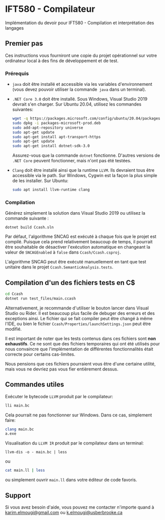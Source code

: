 # IFT580 - Compilateur

Implémentation du devoir pour IFT580 - Compilation et interprétation des langages

## Premier pas

Ces instructions vous fourniront une copie du projet opérationnel sur votre ordinateur local à des fins de développement et de test.

### Prérequis

* `java` doit être installé et accessible via les variables d'environnement (vous devez pouvoir utiliser la commande` java` dans un terminal).

* `.NET Core 3.0` doit être installé. Sous Windows, Visual Studio 2019 devrait s'en charger. Sur Ubuntu 20.04, utilisez les commandes suivantes:
  ```bash
  wget -q https://packages.microsoft.com/config/ubuntu/20.04/packages-microsoft-prod.deb -O packages-microsoft-prod.deb
  sudo dpkg -i packages-microsoft-prod.deb
  sudo add-apt-repository universe
  sudo apt-get update
  sudo apt-get install apt-transport-https
  sudo apt-get update
  sudo apt-get install dotnet-sdk-3.0
  ```

  Assurez-vous que la commande `dotnet` fonctionne. D'autres versions de `.NET Core` peuvent fonctionner, mais n'ont pas été testées.

* `Clang` doit être installé ainsi que la runtime `LLVM`. Ils devraient tous être accessible via le path. 
   Sur Windows, Cygwin est la façon la plus simple de les installer. Sur Ubuntu:
  ```bash
  sudo apt install llvm-runtime clang
  ```

### Compilation

Générez simplement la solution dans Visual Studio 2019 ou utilisez la commande suivante :

```
dotnet build Ccash.sln
```

Par défaut, l'algorithme SNCAG est exécuté à chaque fois que le projet est compilé.
Puisque cela prend relativement beaucoup de temps, il pourrait être souhaitable de désactiver l'exécution automatique en changeant la valeur de `SNCAGEnabled` à `false` dans `Ccash/Ccash.csproj`.

L'algorithme SNCAG peut être exécuté manuellement en tant que test unitaire dans le projet `Ccash.SemanticAnalysis.tests`.

## Compilation d'un des fichiers tests en C$

```bash
cd Ccash
dotnet run test_files/main.ccash
```
Alternativement, je recommande d'utiliser le bouton lancer dans Visual Studio ou Rider. 
Il est beaucoup plus facile de debuger des erreurs et des exceptions ainsi. 
Le fichier qui se fait compiler peut être changé à même l'IDE, ou bien le fichier `Ccash/Properties/launchSettings.json` peut être modifié.

Il est important de noter que les tests contenus dans ces fichiers sont **non exhaustifs**. Ce ne sont que des fichiers temporaires qui ont été utilisés pour nous convaincre que l'implémentation de différentes fonctionnalités était correcte pour certains cas-limites.

Nous pensions que ces fichiers pourraient vous être d'une certaine utilité, mais vous ne devriez pas vous fier entièrement dessus.

## Commandes utiles

Exécuter le bytecode `LLVM` produit par le compilateur:

```bash
lli main.bc
```

Cela pourrait ne pas fonctionner sur Windows. Dans ce cas, simplement faire:
```bash
clang main.bc
a.exe
```

Visualisation du `LLVM IR` produit par le compilateur dans un terminal:

```
llvm-dis -o - main.bc | less
```

ou

```bash
cat main.ll | less
```

ou simplement ouvrir `main.ll` dans votre éditeur de code favoris.

## Support

Si vous avez besoin d'aide, vous pouvez me contacter n'importe quand à [karim.elmougi@gmail.com](mailto:karim.elmougi@gmail.com) 
ou [k.elmougi@usberbrooke.ca](mailto:k.elmougi@usberbrooke.ca)

